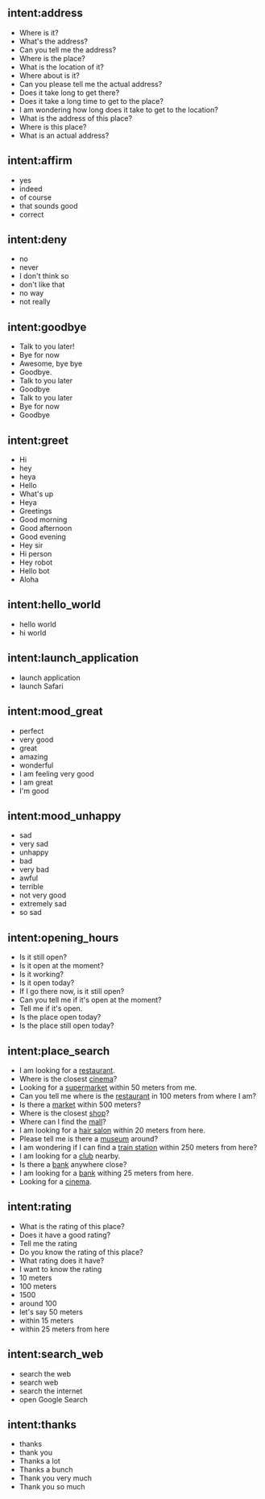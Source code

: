 ## intent:address
- Where is it?
- What's the address?
- Can you tell me the address?
- Where is the place?
- What is the location of it?
- Where about is it?
- Can you please tell me the actual address?
- Does it take long to get there?
- Does it take a long time to get to the place?
- I am wondering how long does it take to get to the location?
- What is the address of this place?
- Where is this place?
- What is an actual address?

## intent:affirm
- yes
- indeed
- of course
- that sounds good
- correct

## intent:deny
- no
- never
- I don't think so
- don't like that
- no way
- not really

## intent:goodbye
- Talk to you later!
- Bye for now
- Awesome, bye bye
- Goodbye.
- Talk to you later
- Goodbye
- Talk to you later
- Bye for now
- Goodbye

## intent:greet
- Hi
- hey
- heya
- Hello
- What's up
- Heya
- Greetings
- Good  morning
- Good afternoon
- Good evening
- Hey sir
- Hi person
- Hey robot
- Hello bot
- Aloha

## intent:hello_world
- hello world
- hi world

## intent:launch_application
- launch application
- launch Safari

## intent:mood_great
- perfect
- very good
- great
- amazing
- wonderful
- I am feeling very good
- I am great
- I'm good

## intent:mood_unhappy
- sad
- very sad
- unhappy
- bad
- very bad
- awful
- terrible
- not very good
- extremely sad
- so sad

## intent:opening_hours
- Is it still open?
- Is it open at the moment?
- Is it working?
- Is it open today?
- If I go there now, is it still open?
- Can you tell me if it's open at the moment?
- Tell me if it's open.
- Is the place open today?
- Is the place still open today?

## intent:place_search
- I am looking for a [restaurant](query).
- Where is the closest [cinema](query)?
- Looking for a [supermarket](query) within 50 meters from me.
- Can you tell me where is the [restaurant](query) in 100 meters from where I am?
- Is there a [market](query) within 500 meters?
- Where is the closest [shop](query)?
- Where can I find the [mall](query)?
- I am looking for a [hair salon](query) within 20 meters from here.
- Please tell me is there a [museum](query) around?
- I am wondering if I can find a [train station](query) within 250 meters from here?
- I am looking for a [club](query) nearby.
- Is there a [bank](query) anywhere close?
- I am looking for a [bank](query) withing 25 meters from here.
- Looking for a [cinema](query).

## intent:rating
- What is the rating of this place?
- Does it have a good rating?
- Tell me the rating
- Do you know the rating of this place?
- What rating does it have?
- I want to know the rating
- 10 meters
- 100 meters
- 1500
- around 100
- let's say 50 meters
- within 15 meters
- within 25 meters from here

## intent:search_web
- search the web
- search web
- search the internet
- open Google Search

## intent:thanks
- thanks
- thank you
- Thanks a lot
- Thanks a bunch
- Thank you very much
- Thank you so much
